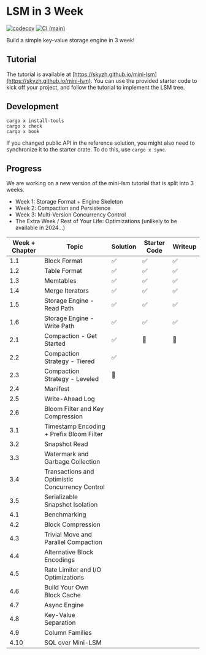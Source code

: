 # LSM in 3 Week

[![codecov](https://codecov.io/gh/ben1009/mini-lsm/branch/main/graph/badge.svg)](https://codecov.io/gh/ben1009/mini-lsm)
[![CI (main)](https://github.com/ben1009/mini-lsm/actions/workflows/main.yml/badge.svg)](https://github.com/ben1009/mini-lsm/actions/workflows/main.yml)

Build a simple key-value storage engine in 3 week!

## Tutorial

The tutorial is available at [https://skyzh.github.io/mini-lsm](https://skyzh.github.io/mini-lsm). You can use the provided starter
code to kick off your project, and follow the tutorial to implement the LSM tree.

## Development

```
cargo x install-tools
cargo x check
cargo x book
```

If you changed public API in the reference solution, you might also need to synchronize it to the starter crate.
To do this, use `cargo x sync`.

## Progress

We are working on a new version of the mini-lsm tutorial that is split into 3 weeks.

* Week 1: Storage Format + Engine Skeleton
* Week 2: Compaction and Persistence
* Week 3: Multi-Version Concurrency Control
* The Extra Week / Rest of Your Life: Optimizations  (unlikely to be available in 2024...)

| Week + Chapter | Topic                                           | Solution | Starter Code | Writeup |
| -------------- | ----------------------------------------------- | -------- | ------------ | ------- |
| 1.1            | Block Format                                    | ✅        | ✅            | ✅       |
| 1.2            | Table Format                                    | ✅        | ✅            | ✅       |
| 1.3            | Memtables                                       | ✅        | ✅            | ✅       |
| 1.4            | Merge Iterators                                 | ✅        | ✅            | ✅       |
| 1.5            | Storage Engine - Read Path                      | ✅        | ✅            | ✅       |
| 1.6            | Storage Engine - Write Path                     | ✅        | ✅            | ✅       |
| 2.1            | Compaction - Get Started                        | ✅        | 🚧            | 🚧       |
| 2.2            | Compaction Strategy - Tiered                    | ✅        |              |         |
| 2.3            | Compaction Strategy - Leveled                   | 🚧        |              |         |
| 2.4            | Manifest                                        |          |              |         |
| 2.5            | Write-Ahead Log                                 |          |              |         |
| 2.6            | Bloom Filter and Key Compression                |          |              |         |
| 3.1            | Timestamp Encoding + Prefix Bloom Filter        |          |              |         |
| 3.2            | Snapshot Read                                   |          |              |         |
| 3.3            | Watermark and Garbage Collection                |          |              |         |
| 3.4            | Transactions and Optimistic Concurrency Control |          |              |         |
| 3.5            | Serializable Snapshot Isolation                 |          |              |         |
| 4.1            | Benchmarking                                    |          |              |         |
| 4.2            | Block Compression                               |          |              |         |
| 4.3            | Trivial Move and Parallel Compaction            |          |              |         |
| 4.4            | Alternative Block Encodings                     |          |              |         |
| 4.5            | Rate Limiter and I/O Optimizations              |          |              |         |
| 4.6            | Build Your Own Block Cache                      |          |              |         |
| 4.7            | Async Engine                                    |          |              |         |
| 4.8            | Key-Value Separation                            |          |              |         |
| 4.9            | Column Families                                 |          |              |         |
| 4.10           | SQL over Mini-LSM                               |          |              |         |

